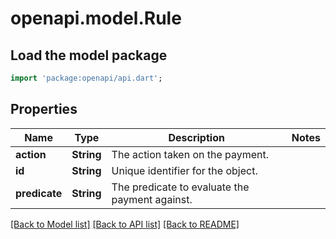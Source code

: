 # openapi.model.Rule

## Load the model package
```dart
import 'package:openapi/api.dart';
```

## Properties
Name | Type | Description | Notes
------------ | ------------- | ------------- | -------------
**action** | **String** | The action taken on the payment. | 
**id** | **String** | Unique identifier for the object. | 
**predicate** | **String** | The predicate to evaluate the payment against. | 

[[Back to Model list]](../README.md#documentation-for-models) [[Back to API list]](../README.md#documentation-for-api-endpoints) [[Back to README]](../README.md)


